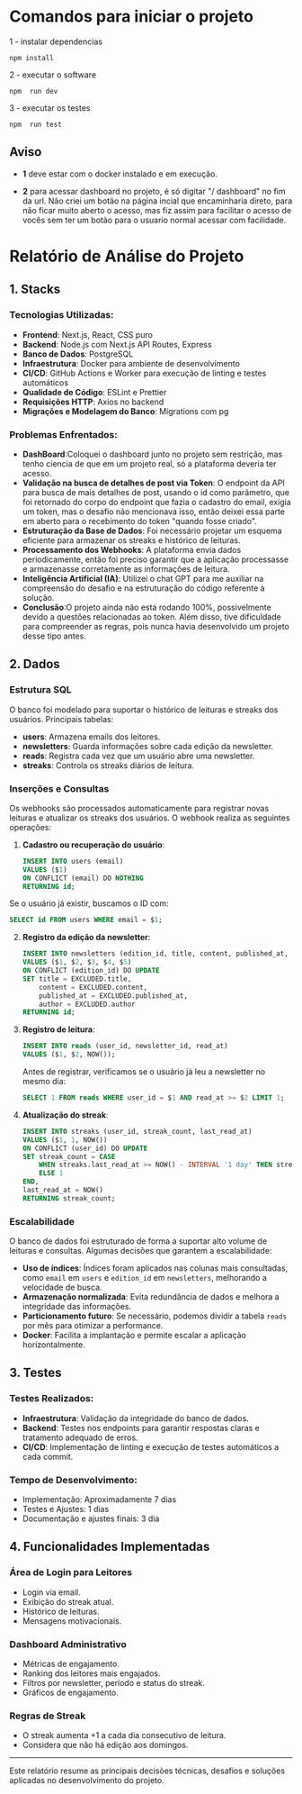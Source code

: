 # Comandos para iniciar o projeto

1 - instalar dependencias

```
npm install

```

2 - executar o software

```
npm  run dev

```

3 - executar os testes

```
npm  run test

```

## Aviso

- **1** deve estar com o docker instalado e em execução.

- **2** para acessar dashboard no projeto, é só digitar "/ dashboard" no fim da url. Não criei um botão na página incial que encaminharia direto, para não ficar muito aberto o acesso, mas fiz assim para facilitar o acesso de vocês sem ter um botão para o usuario normal acessar com facilidade.

# Relatório de Análise do Projeto

## 1. Stacks

### Tecnologias Utilizadas:

- **Frontend**: Next.js, React, CSS puro
- **Backend**: Node.js com Next.js API Routes, Express
- **Banco de Dados**: PostgreSQL
- **Infraestrutura**: Docker para ambiente de desenvolvimento
- **CI/CD**: GitHub Actions e Worker para execução de linting e testes automáticos
- **Qualidade de Código**: ESLint e Prettier
- **Requisições HTTP**: Axios no backend
- **Migrações e Modelagem do Banco**: Migrations com pg

### Problemas Enfrentados:

- **DashBoard**:Coloquei o dashboard junto no projeto sem restrição, mas tenho ciencia de que em um projeto real, só a plataforma deveria ter acesso.
- **Validação na busca de detalhes de post via Token**: O endpoint da API para busca de mais detalhes de post, usando o id como parâmetro, que foi retornado do corpo do endpoint que fazia o cadastro do email, exigia um token, mas o desafio não mencionava isso, então deixei essa parte em aberto para o recebimento do token "quando fosse criado".
- **Estruturação da Base de Dados**: Foi necessário projetar um esquema eficiente para armazenar os streaks e histórico de leituras.
- **Processamento dos Webhooks**: A plataforma envia dados periodicamente, então foi preciso garantir que a aplicação processasse e armazenasse corretamente as informações de leitura.
- **Inteligência Artificial (IA)**: Utilizei o chat GPT para me auxiliar na compreensão do desafio e na estruturação do código referente à solução.
- **Conclusão**:O projeto ainda não está rodando 100%, possivelmente devido a questões relacionadas ao token. Além disso, tive dificuldade para compreender as regras, pois nunca havia desenvolvido um projeto desse tipo antes.

## 2. Dados

### Estrutura SQL

O banco foi modelado para suportar o histórico de leituras e streaks dos usuários. Principais tabelas:

- **users**: Armazena emails dos leitores.
- **newsletters**: Guarda informações sobre cada edição da newsletter.
- **reads**: Registra cada vez que um usuário abre uma newsletter.
- **streaks**: Controla os streaks diários de leitura.

### Inserções e Consultas

Os webhooks são processados automaticamente para registrar novas leituras e atualizar os streaks dos usuários. O webhook realiza as seguintes operações:

1. **Cadastro ou recuperação do usuário**:

   ```sql
   INSERT INTO users (email)
   VALUES ($1)
   ON CONFLICT (email) DO NOTHING
   RETURNING id;
   ```

Se o usuário já existir, buscamos o ID com:

```sql
SELECT id FROM users WHERE email = $1;
```

2. **Registro da edição da newsletter**:

   ```sql
   INSERT INTO newsletters (edition_id, title, content, published_at, author)
   VALUES ($1, $2, $3, $4, $5)
   ON CONFLICT (edition_id) DO UPDATE
   SET title = EXCLUDED.title,
       content = EXCLUDED.content,
       published_at = EXCLUDED.published_at,
       author = EXCLUDED.author
   RETURNING id;
   ```

3. **Registro de leitura**:

   ```sql
   INSERT INTO reads (user_id, newsletter_id, read_at)
   VALUES ($1, $2, NOW());
   ```

   Antes de registrar, verificamos se o usuário já leu a newsletter no mesmo dia:

   ```sql
   SELECT 1 FROM reads WHERE user_id = $1 AND read_at >= $2 LIMIT 1;
   ```

4. **Atualização do streak**:
   ```sql
   INSERT INTO streaks (user_id, streak_count, last_read_at)
   VALUES ($1, 1, NOW())
   ON CONFLICT (user_id) DO UPDATE
   SET streak_count = CASE
       WHEN streaks.last_read_at >= NOW() - INTERVAL '1 day' THEN streaks.streak_count + 1
       ELSE 1
   END,
   last_read_at = NOW()
   RETURNING streak_count;
   ```

### Escalabilidade

O banco de dados foi estruturado de forma a suportar alto volume de leituras e consultas. Algumas decisões que garantem a escalabilidade:

- **Uso de índices**: Índices foram aplicados nas colunas mais consultadas, como `email` em `users` e `edition_id` em `newsletters`, melhorando a velocidade de busca.
- **Armazenação normalizada**: Evita redundância de dados e melhora a integridade das informações.
- **Particionamento futuro**: Se necessário, podemos dividir a tabela `reads` por mês para otimizar a performance.
- **Docker**: Facilita a implantação e permite escalar a aplicação horizontalmente.

## 3. Testes

### Testes Realizados:

- **Infraestrutura**: Validação da integridade do banco de dados.
- **Backend**: Testes nos endpoints para garantir respostas claras e tratamento adequado de erros.
- **CI/CD**: Implementação de linting e execução de testes automáticos a cada commit.

### Tempo de Desenvolvimento:

- Implementação: Aproximadamente 7 dias
- Testes e Ajustes: 1 dias
- Documentação e ajustes finais: 3 dia

## 4. Funcionalidades Implementadas

### **Área de Login para Leitores**

- Login via email.
- Exibição do streak atual.
- Histórico de leituras.
- Mensagens motivacionais.

### **Dashboard Administrativo**

- Métricas de engajamento.
- Ranking dos leitores mais engajados.
- Filtros por newsletter, período e status do streak.
- Gráficos de engajamento.

### **Regras de Streak**

- O streak aumenta +1 a cada dia consecutivo de leitura.
- Considera que não há edição aos domingos.

---

Este relatório resume as principais decisões técnicas, desafios e soluções aplicadas no desenvolvimento do projeto.

```

```
